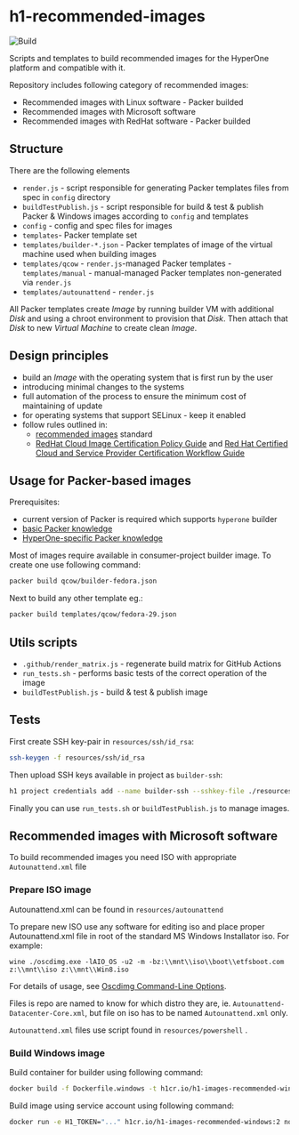 # h1-recommended-images

![Build](https://github.com/hyperonecom/h1-images-recommended/workflows/Build/badge.svg?event=schedule)

Scripts and templates to build recommended images for the HyperOne platform and compatible with it.

Repository includes following category of recommended images:

* Recommended images with Linux software - Packer builded
* Recommended images with Microsoft software
* Recommended images with RedHat software - Packer builded

## Structure

There are the following elements

* ```render.js``` - script responsible for generating Packer templates files from spec in ```config``` directory
* ```buildTestPublish.js``` - script responsible for build & test & publish Packer & Windows images according to ```config``` and templates
* ```config``` - config and spec files for images
* ```templates```- Packer template set
* ```templates/builder-*.json``` - Packer templates of image of the virtual machine used when building images
* ```templates/qcow``` - ```render.js```-managed Packer templates - ```templates/manual``` - manual-managed Packer templates non-generated via ```render.js```
* ```templates/autounattend``` - ```render.js```

All Packer templates create *Image* by running builder VM with additional *Disk* and using a chroot environment to provision that *Disk*. Then attach that *Disk* to new *Virtual Machine* to create clean *Image*.

## Design principles

* build an *Image* with the operating system that is first run by the user
* introducing minimal changes to the systems
* full automation of the process to ensure the minimum cost of maintaining of update
* for operating systems that support SELinux - keep it enabled
* follow rules outlined in:
  * [recommended images](https://www.hyperone.com/services/storage/image/resources/recommended-images.html) standard
  * [RedHat Cloud Image Certification Policy Guide](https://access.redhat.com/documentation/en/red-hat-certified-cloud-and-service-provider-certification/1.0/single/cloud-image-certification-policy-guide/) and [Red Hat Certified Cloud and Service Provider Certification Workflow Guide](https://access.redhat.com/documentation/en-us/red_hat_certified_cloud_and_service_provider_certification/1.0/html-single/red_hat_certified_cloud_and_service_provider_certification_workflow_guide/index)

## Usage for Packer-based images

Prerequisites:

* current version of Packer is required which supports ```hyperone``` builder
* [basic Packer knowledge](https://packer.io/intro)
* [HyperOne-specific Packer knowledge](https://packer.io/docs/builders/hyperone.html)

Most of images require available in consumer-project builder image. To create one use following command:

```bash
packer build qcow/builder-fedora.json
```

Next to build any other template eg.:

```bash
packer build templates/qcow/fedora-29.json
```

## Utils scripts

* ```.github/render_matrix.js``` - regenerate build matrix for GitHub Actions
* ```run_tests.sh``` - performs basic tests of the correct operation of the image
* ```buildTestPublish.js``` - build & test & publish image

## Tests

First create SSH key-pair in ```resources/ssh/id_rsa```:

```bash
ssh-keygen -f resources/ssh/id_rsa
```

Then upload SSH keys available in project as ```builder-ssh```:

```bash
h1 project credentials add --name builder-ssh --sshkey-file ./resources/ssh/id_rsa.pub
```

Finally you can use ```run_tests.sh``` or ```buildTestPublish.js``` to manage images.

## Recommended images with Microsoft software

To build recommended images you need ISO with appropriate ```Autounattend.xml``` file

### Prepare ISO image

Autounattend.xml can be found in ```resources/autounattend```

To prepare new ISO use any software for editing iso and place proper Autounattend.xml file in root of the standard MS Windows Installator iso. For example:

```
wine ./oscdimg.exe -lAIO_OS -u2 -m -bz:\\mnt\\iso\\boot\\etfsboot.com z:\\mnt\\iso z:\\mnt\\Win8.iso
```

For details  of usage, see [Oscdimg Command-Line Options](https://docs.microsoft.com/en-us/windows-hardware/manufacture/desktop/oscdimg-command-line-options).

Files is repo are named to know for which distro they are, ie. ```Autounattend-Datacenter-Core.xml```, but file on iso has to be named ```Autounattend.xml``` only.

```Autounattend.xml``` files use script found in ```resources/powershell``` .

### Build Windows image

Build container for builder using following command:

```sh
docker build -f Dockerfile.windows -t h1cr.io/h1-images-recommended-windows:2 .
```

Build image using service account using following command:

```sh
docker run -e H1_TOKEN="..." h1cr.io/h1-images-recommended-windows:2 nodejs buildTestPublish.js --mode 'windows' --config ./config/windows/windows-server-2016-dc-core.yaml;
```

